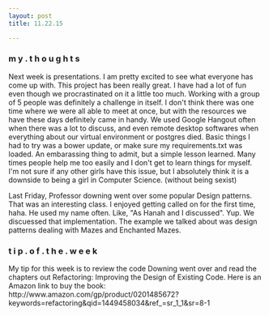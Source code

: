 ```yaml
---
layout: post
title: 11.22.15

---
```

<h3>m y . t h o u g h t s</h3>
Next week is presentations. I am pretty excited to see what everyone has come up with. 
This project has been really great. I have had a lot of fun even though we procrastinated on it a little too much.
Working with a group of 5 people was definitely a challenge in itself. I don't think there was one time where we were
all able to meet at once, but with the resources we have these days definitely came in handy. We used Google Hangout often
when there was a lot to discuss, and even remote desktop softwares when everything about our virtual environment or postgres
died. Basic things I had to try was a bower update, or make sure my requirements.txt was loaded. An embarassing thing to admit, but a simple lesson learned. Many times people help me too easily and I don't get to learn things for myself. I'm not sure if any other girls have this issue, but I absolutely think it is a downside to being a girl in Computer Science. (without being sexist)

Last Friday, Professor downing went over some popular Design patterns. That was an interesting class. I enjoyed getting called
on for the first time, haha. He used my name often. Like, "As Hanah and I discussed". Yup. We discuessed that implementation. 
The example we talked about was design patterns dealing with Mazes and Enchanted Mazes.    



<h3>t i p . o f . t h e . w e e k</h3>
My tip for this week is to review the code Downing went over and read the chapters out Refactoring: Improving the Design of Existing Code. Here is an Amazon link to buy the book: http://www.amazon.com/gp/product/0201485672?keywords=refactoring&qid=1449458034&ref_=sr_1_1&sr=8-1 



